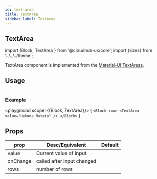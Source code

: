 ```yaml
---
id: text-area
title: TextArea
sidebar_label: TextArea
---
```


## TextArea

import {Block, TextArea } from '@cloudhub-ux/core';
import {sizes} from '../../../theme';

TextArea component is implemented from the [Material-UI TextAreas](https://material-ui.com/components/buttons/).

## Usage

```js
```

### Example

<playground scope={{Block, TextArea}}>
{
`<Block row> <TextArea value="Hakuna Matata" /> </Block>`
}
</playground>

## Props

<Block>
    <table>
        <thead>
            <tr><th>prop</th><th>Desc/Equivalent</th><th>Default</th></tr>
        </thead>
        <tbody>
           <tr><td>value</td><td>Current value of input</td><td></td></tr>
            <tr><td>onChange</td><td>called after input changed</td><td></td></tr>
            <tr><td>rows</td><td>number of rows</td><td></td></tr>
        </tbody>
    </table>
</Block>

